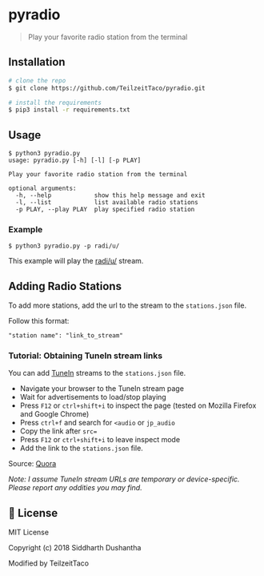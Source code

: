 # pyradio
> Play your favorite radio station from the terminal

## Installation
```bash
# clone the repo
$ git clone https://github.com/TeilzeitTaco/pyradio.git

# install the requirements
$ pip3 install -r requirements.txt
```

## Usage
```
$ python3 pyradio.py
usage: pyradio.py [-h] [-l] [-p PLAY]

Play your favorite radio station from the terminal

optional arguments:
  -h, --help            show this help message and exit
  -l, --list            list available radio stations
  -p PLAY, --play PLAY  play specified radio station
```
### Example
```
$ python3 pyradio.py -p radi/u/
```
This example will play the [radi/u/](http://radio.dangeru.us/) stream.

## Adding Radio Stations
To add more stations, add the url to the stream to the ```stations.json``` file.

Follow this format:
```
"station name": "link_to_stream"
```
### Tutorial: Obtaining TuneIn stream links
You can add [TuneIn](https://tunein.com/) streams to the ```stations.json``` file.

* Navigate your browser to the TuneIn stream page
* Wait for advertisements to load/stop playing
* Press ```F12``` or ```ctrl+shift+i``` to inspect the page (tested on Mozilla Firefox and Google Chrome)
* Press ```ctrl+f``` and search for ```<audio``` or ```jp_audio```
* Copy the link after ```src=```
* Press ```F12``` or ```ctrl+shift+i``` to leave inspect mode
* Add the link to the ```stations.json``` file.

Source: [Quora](https://www.quora.com/How-do-I-get-a-streaming-URL-for-Tunein)

*Note: I assume TuneIn stream URLs are temporary or device-specific. Please report any oddities you may find.*

## :scroll: License
MIT License

Copyright (c) 2018 Siddharth Dushantha

Modified by TeilzeitTaco
